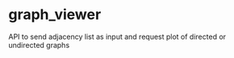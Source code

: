 # graph_viewer
API to send adjacency list as input and request plot of directed or undirected graphs
